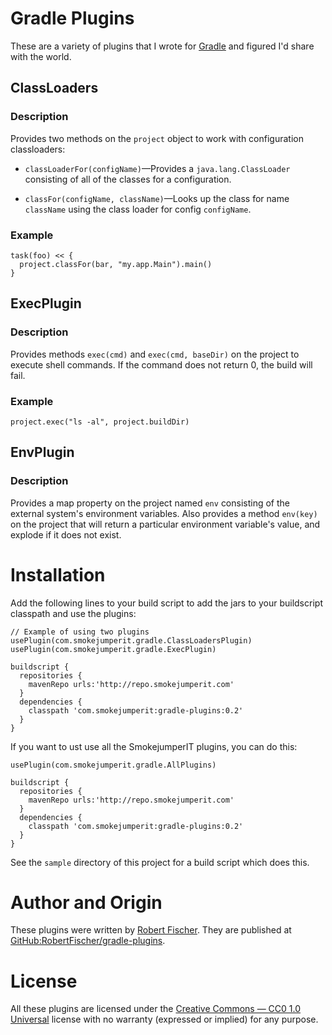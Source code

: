 # Gradle Plugins

These are a variety of plugins that I wrote for [Gradle](http://gradle.org) and figured I'd share with the world.

## ClassLoaders

### Description

Provides two methods on the `project` object to work with configuration classloaders:

* `classLoaderFor(configName)`&mdash;Provides a `java.lang.ClassLoader` consisting of all of the classes for a configuration.

* `classFor(configName, className)`&mdash;Looks up the class for name `className` using the class loader for config `configName`.

### Example

    task(foo) << {
      project.classFor(bar, "my.app.Main").main()
    }

## ExecPlugin

### Description

Provides methods `exec(cmd)` and `exec(cmd, baseDir)` on the project to execute shell commands.  If the command does not return 0, the build will fail.

### Example

    project.exec("ls -al", project.buildDir)

## EnvPlugin

### Description

Provides a map property on the project named `env` consisting of the external system's environment variables.  Also provides a method `env(key)` on the project that will return a particular environment variable's value, and explode if it does not exist.

# Installation

Add the following lines to your build script to add the jars to your buildscript classpath and use the plugins:

    // Example of using two plugins
    usePlugin(com.smokejumperit.gradle.ClassLoadersPlugin)
    usePlugin(com.smokejumperit.gradle.ExecPlugin)

    buildscript {
      repositories {
        mavenRepo urls:'http://repo.smokejumperit.com'
      }
      dependencies {
        classpath 'com.smokejumperit:gradle-plugins:0.2'
      }
    }

If you want to ust use all the SmokejumperIT plugins, you can do this:

    usePlugin(com.smokejumperit.gradle.AllPlugins)

    buildscript {
      repositories {
        mavenRepo urls:'http://repo.smokejumperit.com'
      }
      dependencies {
        classpath 'com.smokejumperit:gradle-plugins:0.2'
      }
    }

See the `sample` directory of this project for a build script which does this.

# Author and Origin

These plugins were written by [Robert Fischer](http://smokejumperit.com/).  They are published at [GitHub:RobertFischer/gradle-plugins](http://github.com/RobertFischer/gradle-plugins).

# License

All these plugins are licensed under the [Creative Commons — CC0 1.0 Universal](http://creativecommons.org/publicdomain/zero/1.0/) license with no warranty (expressed or implied) for any purpose.
